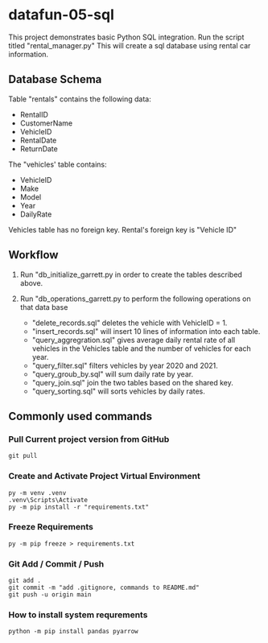# datafun-05-sql

This project demonstrates basic Python SQL integration.  Run the script titled "rental_manager.py"  This will create a sql database using rental car information.

## Database Schema

Table "rentals" contains the following data:

- RentalID
- CustomerName
- VehicleID
- RentalDate
- ReturnDate

The "vehicles' table contains:

- VehicleID
- Make
- Model
- Year
- DailyRate

Vehicles table has no foreign key.  Rental's foreign key is "Vehicle ID"

## Workflow

1. Run "db_initialize_garrett.py in order to create the tables described above.

2. Run "db_operations_garrett.py to perform the following operations on that data base

    - "delete_records.sql" deletes the vehicle with VehicleID = 1.
    - "insert_records.sql" will insert 10 lines of information into each table.
    - "query_aggregration.sql" gives average daily rental rate of all vehicles in the Vehicles table and the number of vehicles for each year.
    - "query_filter.sql" filters vehicles by year 2020 and 2021.
    - "query_groub_by.sql" will sum daily rate by year.
    - "query_join.sql" join the two tables based on the shared key.
    - "query_sorting.sql" will sorts vehicles by daily rates.



## Commonly used commands

### Pull Current project version from GitHub

```shell
git pull
```

### Create and Activate Project Virtual Environment

```shell
py -m venv .venv
.venv\Scripts\Activate
py -m pip install -r "requirements.txt"
```

### Freeze Requirements

```shell
py -m pip freeze > requirements.txt
```

### Git Add / Commit / Push

```shell
git add .
git commit -m "add .gitignore, commands to README.md"
git push -u origin main
```

### How to install system requrements

```shell
python -m pip install pandas pyarrow 
```
